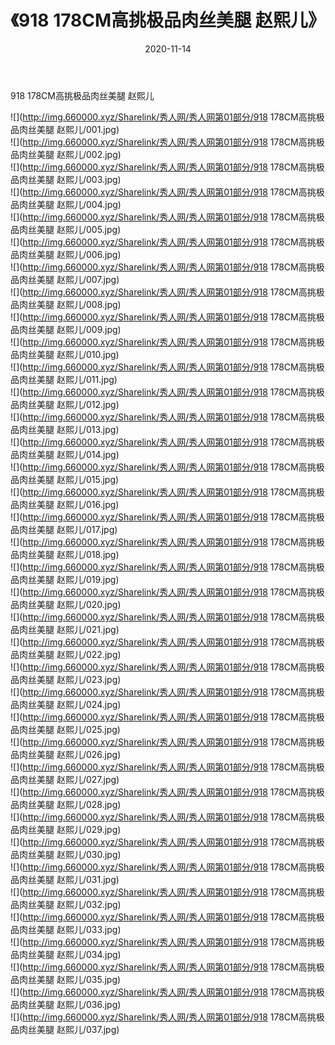 ﻿---
layout: post
title:  《918 178CM高挑极品肉丝美腿 赵熙儿》
date:   2020-11-14
img: http://img.660000.xyz/Sharelink/秀人网/秀人网第01部分/918 178CM高挑极品肉丝美腿 赵熙儿/000.jpg
categories: [美女, 清纯, 唯美]
---

918 178CM高挑极品肉丝美腿 赵熙儿

  ![](http://img.660000.xyz/Sharelink/秀人网/秀人网第01部分/918 178CM高挑极品肉丝美腿 赵熙儿/001.jpg) <br> ![](http://img.660000.xyz/Sharelink/秀人网/秀人网第01部分/918 178CM高挑极品肉丝美腿 赵熙儿/002.jpg) <br> ![](http://img.660000.xyz/Sharelink/秀人网/秀人网第01部分/918 178CM高挑极品肉丝美腿 赵熙儿/003.jpg) <br> ![](http://img.660000.xyz/Sharelink/秀人网/秀人网第01部分/918 178CM高挑极品肉丝美腿 赵熙儿/004.jpg) <br> ![](http://img.660000.xyz/Sharelink/秀人网/秀人网第01部分/918 178CM高挑极品肉丝美腿 赵熙儿/005.jpg) <br> ![](http://img.660000.xyz/Sharelink/秀人网/秀人网第01部分/918 178CM高挑极品肉丝美腿 赵熙儿/006.jpg) <br> ![](http://img.660000.xyz/Sharelink/秀人网/秀人网第01部分/918 178CM高挑极品肉丝美腿 赵熙儿/007.jpg) <br> ![](http://img.660000.xyz/Sharelink/秀人网/秀人网第01部分/918 178CM高挑极品肉丝美腿 赵熙儿/008.jpg) <br> ![](http://img.660000.xyz/Sharelink/秀人网/秀人网第01部分/918 178CM高挑极品肉丝美腿 赵熙儿/009.jpg) <br> ![](http://img.660000.xyz/Sharelink/秀人网/秀人网第01部分/918 178CM高挑极品肉丝美腿 赵熙儿/010.jpg) <br> ![](http://img.660000.xyz/Sharelink/秀人网/秀人网第01部分/918 178CM高挑极品肉丝美腿 赵熙儿/011.jpg) <br> ![](http://img.660000.xyz/Sharelink/秀人网/秀人网第01部分/918 178CM高挑极品肉丝美腿 赵熙儿/012.jpg) <br> ![](http://img.660000.xyz/Sharelink/秀人网/秀人网第01部分/918 178CM高挑极品肉丝美腿 赵熙儿/013.jpg) <br> ![](http://img.660000.xyz/Sharelink/秀人网/秀人网第01部分/918 178CM高挑极品肉丝美腿 赵熙儿/014.jpg) <br> ![](http://img.660000.xyz/Sharelink/秀人网/秀人网第01部分/918 178CM高挑极品肉丝美腿 赵熙儿/015.jpg) <br> ![](http://img.660000.xyz/Sharelink/秀人网/秀人网第01部分/918 178CM高挑极品肉丝美腿 赵熙儿/016.jpg) <br> ![](http://img.660000.xyz/Sharelink/秀人网/秀人网第01部分/918 178CM高挑极品肉丝美腿 赵熙儿/017.jpg) <br> ![](http://img.660000.xyz/Sharelink/秀人网/秀人网第01部分/918 178CM高挑极品肉丝美腿 赵熙儿/018.jpg) <br> ![](http://img.660000.xyz/Sharelink/秀人网/秀人网第01部分/918 178CM高挑极品肉丝美腿 赵熙儿/019.jpg) <br> ![](http://img.660000.xyz/Sharelink/秀人网/秀人网第01部分/918 178CM高挑极品肉丝美腿 赵熙儿/020.jpg) <br> ![](http://img.660000.xyz/Sharelink/秀人网/秀人网第01部分/918 178CM高挑极品肉丝美腿 赵熙儿/021.jpg) <br> ![](http://img.660000.xyz/Sharelink/秀人网/秀人网第01部分/918 178CM高挑极品肉丝美腿 赵熙儿/022.jpg) <br> ![](http://img.660000.xyz/Sharelink/秀人网/秀人网第01部分/918 178CM高挑极品肉丝美腿 赵熙儿/023.jpg) <br> ![](http://img.660000.xyz/Sharelink/秀人网/秀人网第01部分/918 178CM高挑极品肉丝美腿 赵熙儿/024.jpg) <br> ![](http://img.660000.xyz/Sharelink/秀人网/秀人网第01部分/918 178CM高挑极品肉丝美腿 赵熙儿/025.jpg) <br> ![](http://img.660000.xyz/Sharelink/秀人网/秀人网第01部分/918 178CM高挑极品肉丝美腿 赵熙儿/026.jpg) <br> ![](http://img.660000.xyz/Sharelink/秀人网/秀人网第01部分/918 178CM高挑极品肉丝美腿 赵熙儿/027.jpg) <br> ![](http://img.660000.xyz/Sharelink/秀人网/秀人网第01部分/918 178CM高挑极品肉丝美腿 赵熙儿/028.jpg) <br> ![](http://img.660000.xyz/Sharelink/秀人网/秀人网第01部分/918 178CM高挑极品肉丝美腿 赵熙儿/029.jpg) <br> ![](http://img.660000.xyz/Sharelink/秀人网/秀人网第01部分/918 178CM高挑极品肉丝美腿 赵熙儿/030.jpg) <br> ![](http://img.660000.xyz/Sharelink/秀人网/秀人网第01部分/918 178CM高挑极品肉丝美腿 赵熙儿/031.jpg) <br> ![](http://img.660000.xyz/Sharelink/秀人网/秀人网第01部分/918 178CM高挑极品肉丝美腿 赵熙儿/032.jpg) <br> ![](http://img.660000.xyz/Sharelink/秀人网/秀人网第01部分/918 178CM高挑极品肉丝美腿 赵熙儿/033.jpg) <br> ![](http://img.660000.xyz/Sharelink/秀人网/秀人网第01部分/918 178CM高挑极品肉丝美腿 赵熙儿/034.jpg) <br> ![](http://img.660000.xyz/Sharelink/秀人网/秀人网第01部分/918 178CM高挑极品肉丝美腿 赵熙儿/035.jpg) <br> ![](http://img.660000.xyz/Sharelink/秀人网/秀人网第01部分/918 178CM高挑极品肉丝美腿 赵熙儿/036.jpg) <br> ![](http://img.660000.xyz/Sharelink/秀人网/秀人网第01部分/918 178CM高挑极品肉丝美腿 赵熙儿/037.jpg) <br>